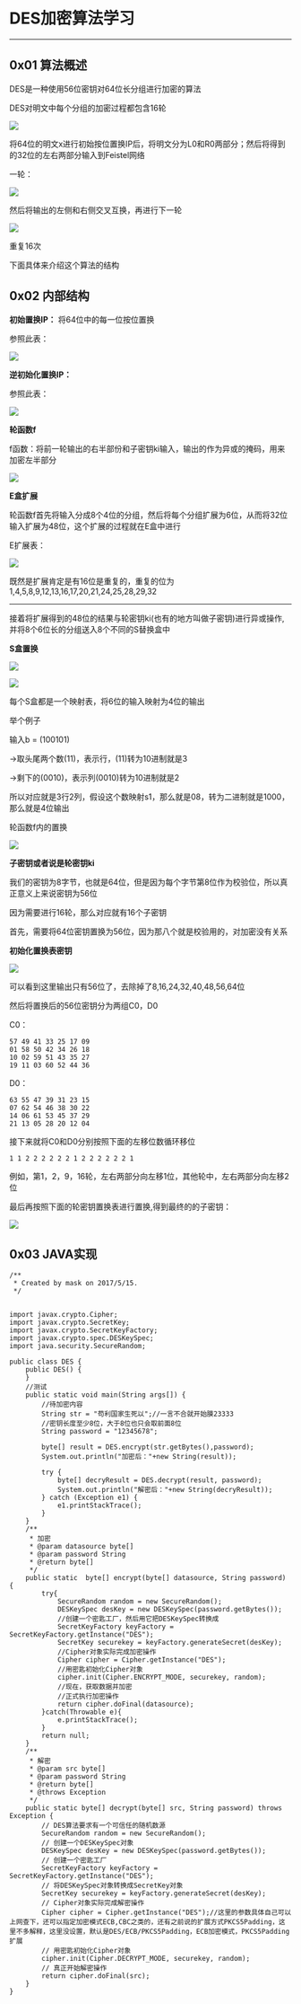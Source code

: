 DES加密算法学习
=========

----------

0x01 算法概述
---------
DES是一种使用56位密钥对64位长分组进行加密的算法

DES对明文中每个分组的加密过程都包含16轮



![](./Image/0.png)


将64位的明文x进行初始按位置换IP后，将明文分为L0和R0两部分；然后将得到的32位的左右两部分输入到Feistel网络

一轮：

![](./Image/1.jpg)

然后将输出的左侧和右侧交叉互换，再进行下一轮

![](./Image/2.jpg)

重复16次

下面具体来介绍这个算法的结构

0x02 内部结构
---------

**初始置换IP：**
将64位中的每一位按位置换

参照此表：

![](./Image/3.png)

**逆初始化置换IP：**

参照此表：

![](./Image/4.png)

**轮函数f**

f函数：将前一轮输出的右半部份和子密钥ki输入，输出的作为异或的掩码，用来加密左半部分

![](./Image/9.png)


**E盒扩展**

轮函数f首先将输入分成8个4位的分组，然后将每个分组扩展为6位，从而将32位输入扩展为48位，这个扩展的过程就在E盒中进行

E扩展表：

![](./Image/5.png)

既然是扩展肯定是有16位是重复的，重复的位为1,4,5,8,9,12,13,16,17,20,21,24,25,28,29,32



----------

接着将扩展得到的48位的结果与轮密钥ki(也有的地方叫做子密钥)进行异或操作,并将8个6位长的分组送入8个不同的S替换盒中

**S盒置换**

![](./Image/6.png)

![](./Image/7.png)

每个S盒都是一个映射表，将6位的输入映射为4位的输出

举个例子

输入b = (100101)

->取头尾两个数(11)，表示行，(11)转为10进制就是3

->剩下的(0010)，表示列(0010)转为10进制就是2

所以对应就是3行2列，假设这个数映射s1，那么就是08，转为二进制就是1000，那么就是4位输出

轮函数f内的置换

![](./Image/8.png)


**子密钥或者说是轮密钥ki**

我们的密钥为8字节，也就是64位，但是因为每个字节第8位作为校验位，所以真正意义上来说密钥为56位

因为需要进行16轮，那么对应就有16个子密钥

首先，需要将64位密钥置换为56位，因为那八个就是校验用的，对加密没有关系

**初始化置换表密钥**

![](./Image/10.png)

可以看到这里输出只有56位了，去除掉了8,16,24,32,40,48,56,64位

然后将置换后的56位密钥分为两组C0，D0

C0：

    57 49 41 33 25 17 09 
    01 58 50 42 34 26 18 
    10 02 59 51 43 35 27 
    19 11 03 60 52 44 36

D0：

    63 55 47 39 31 23 15 
    07 62 54 46 38 30 22 
    14 06 61 53 45 37 29 
    21 13 05 28 20 12 04




接下来就将C0和D0分别按照下面的左移位数循环移位

    1 1 2 2 2 2 2 2 1 2 2 2 2 2 2 1
例如，第1，2，9，16轮，左右两部分向左移1位，其他轮中，左右两部分向左移2位

最后再按照下面的轮密钥置换表进行置换,得到最终的的子密钥：

![](./Image/11.png)


0x03 JAVA实现
-----------

    /**
     * Created by mask on 2017/5/15.
     */
    
    
    import javax.crypto.Cipher;
    import javax.crypto.SecretKey;
    import javax.crypto.SecretKeyFactory;
    import javax.crypto.spec.DESKeySpec;
    import java.security.SecureRandom;
    
    public class DES {
        public DES() {
        }
        //测试
        public static void main(String args[]) {
            //待加密内容
            String str = "苟利国家生死以";//一言不合就开始膜23333
            //密钥长度至少8位，大于8位也只会取前面8位
            String password = "12345678";

            byte[] result = DES.encrypt(str.getBytes(),password);
            System.out.println("加密后："+new String(result));
            
            try {
                byte[] decryResult = DES.decrypt(result, password);
                System.out.println("解密后："+new String(decryResult));
            } catch (Exception e1) {
                e1.printStackTrace();
            }
        }
        /**
         * 加密
         * @param datasource byte[]
         * @param password String
         * @return byte[]
         */
        public static  byte[] encrypt(byte[] datasource, String password) {
            try{
                SecureRandom random = new SecureRandom();
                DESKeySpec desKey = new DESKeySpec(password.getBytes());
                //创建一个密匙工厂，然后用它把DESKeySpec转换成
                SecretKeyFactory keyFactory = SecretKeyFactory.getInstance("DES");
                SecretKey securekey = keyFactory.generateSecret(desKey);
                //Cipher对象实际完成加密操作
                Cipher cipher = Cipher.getInstance("DES");
                //用密匙初始化Cipher对象
                cipher.init(Cipher.ENCRYPT_MODE, securekey, random);
                //现在，获取数据并加密
                //正式执行加密操作
                return cipher.doFinal(datasource);
            }catch(Throwable e){
                e.printStackTrace();
            }
            return null;
        }
        /**
         * 解密
         * @param src byte[]
         * @param password String
         * @return byte[]
         * @throws Exception
         */
        public static byte[] decrypt(byte[] src, String password) throws Exception {
            // DES算法要求有一个可信任的随机数源
            SecureRandom random = new SecureRandom();
            // 创建一个DESKeySpec对象
            DESKeySpec desKey = new DESKeySpec(password.getBytes());
            // 创建一个密匙工厂
            SecretKeyFactory keyFactory = SecretKeyFactory.getInstance("DES");
            // 将DESKeySpec对象转换成SecretKey对象
            SecretKey securekey = keyFactory.generateSecret(desKey);
            // Cipher对象实际完成解密操作
            Cipher cipher = Cipher.getInstance("DES");//这里的参数具体自己可以上网查下，还可以指定加密模式ECB,CBC之类的，还有之前说的扩展方式PKCS5Padding，这里不多解释，这里没设置，默认是DES/ECB/PKCS5Padding，ECB加密模式，PKCS5Padding扩展
            // 用密匙初始化Cipher对象
            cipher.init(Cipher.DECRYPT_MODE, securekey, random);
            // 真正开始解密操作
            return cipher.doFinal(src);
        }
    }



